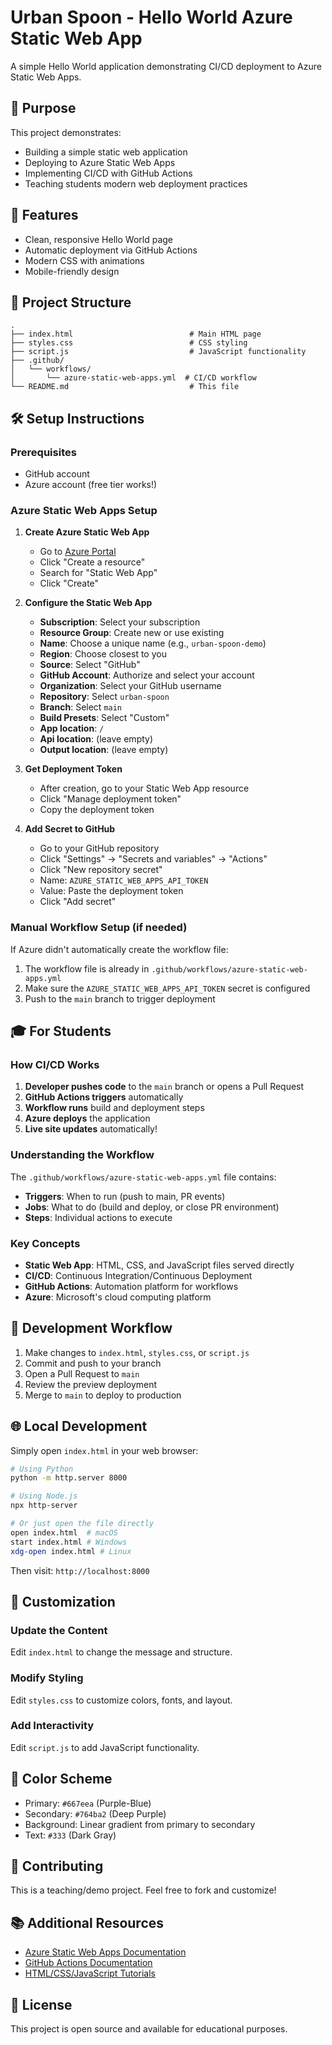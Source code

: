# Urban Spoon - Hello World Azure Static Web App

A simple Hello World application demonstrating CI/CD deployment to Azure Static Web Apps.

## 🎯 Purpose

This project demonstrates:
- Building a simple static web application
- Deploying to Azure Static Web Apps
- Implementing CI/CD with GitHub Actions
- Teaching students modern web deployment practices

## 🚀 Features

- Clean, responsive Hello World page
- Automatic deployment via GitHub Actions
- Modern CSS with animations
- Mobile-friendly design

## 📁 Project Structure

```
.
├── index.html                          # Main HTML page
├── styles.css                          # CSS styling
├── script.js                           # JavaScript functionality
├── .github/
│   └── workflows/
│       └── azure-static-web-apps.yml  # CI/CD workflow
└── README.md                           # This file
```

## 🛠️ Setup Instructions

### Prerequisites
- GitHub account
- Azure account (free tier works!)

### Azure Static Web Apps Setup

1. **Create Azure Static Web App**
   - Go to [Azure Portal](https://portal.azure.com)
   - Click "Create a resource"
   - Search for "Static Web App"
   - Click "Create"

2. **Configure the Static Web App**
   - **Subscription**: Select your subscription
   - **Resource Group**: Create new or use existing
   - **Name**: Choose a unique name (e.g., `urban-spoon-demo`)
   - **Region**: Choose closest to you
   - **Source**: Select "GitHub"
   - **GitHub Account**: Authorize and select your account
   - **Organization**: Select your GitHub username
   - **Repository**: Select `urban-spoon`
   - **Branch**: Select `main`
   - **Build Presets**: Select "Custom"
   - **App location**: `/`
   - **Api location**: (leave empty)
   - **Output location**: (leave empty)

3. **Get Deployment Token**
   - After creation, go to your Static Web App resource
   - Click "Manage deployment token"
   - Copy the deployment token

4. **Add Secret to GitHub**
   - Go to your GitHub repository
   - Click "Settings" → "Secrets and variables" → "Actions"
   - Click "New repository secret"
   - Name: `AZURE_STATIC_WEB_APPS_API_TOKEN`
   - Value: Paste the deployment token
   - Click "Add secret"

### Manual Workflow Setup (if needed)

If Azure didn't automatically create the workflow file:
1. The workflow file is already in `.github/workflows/azure-static-web-apps.yml`
2. Make sure the `AZURE_STATIC_WEB_APPS_API_TOKEN` secret is configured
3. Push to the `main` branch to trigger deployment

## 🎓 For Students

### How CI/CD Works

1. **Developer pushes code** to the `main` branch or opens a Pull Request
2. **GitHub Actions triggers** automatically
3. **Workflow runs** build and deployment steps
4. **Azure deploys** the application
5. **Live site updates** automatically!

### Understanding the Workflow

The `.github/workflows/azure-static-web-apps.yml` file contains:
- **Triggers**: When to run (push to main, PR events)
- **Jobs**: What to do (build and deploy, or close PR environment)
- **Steps**: Individual actions to execute

### Key Concepts

- **Static Web App**: HTML, CSS, and JavaScript files served directly
- **CI/CD**: Continuous Integration/Continuous Deployment
- **GitHub Actions**: Automation platform for workflows
- **Azure**: Microsoft's cloud computing platform

## 🔄 Development Workflow

1. Make changes to `index.html`, `styles.css`, or `script.js`
2. Commit and push to your branch
3. Open a Pull Request to `main`
4. Review the preview deployment
5. Merge to `main` to deploy to production

## 🌐 Local Development

Simply open `index.html` in your web browser:

```bash
# Using Python
python -m http.server 8000

# Using Node.js
npx http-server

# Or just open the file directly
open index.html  # macOS
start index.html # Windows
xdg-open index.html # Linux
```

Then visit: `http://localhost:8000`

## 📝 Customization

### Update the Content
Edit `index.html` to change the message and structure.

### Modify Styling
Edit `styles.css` to customize colors, fonts, and layout.

### Add Interactivity
Edit `script.js` to add JavaScript functionality.

## 🎨 Color Scheme

- Primary: `#667eea` (Purple-Blue)
- Secondary: `#764ba2` (Deep Purple)
- Background: Linear gradient from primary to secondary
- Text: `#333` (Dark Gray)

## 🤝 Contributing

This is a teaching/demo project. Feel free to fork and customize!

## 📚 Additional Resources

- [Azure Static Web Apps Documentation](https://docs.microsoft.com/azure/static-web-apps/)
- [GitHub Actions Documentation](https://docs.github.com/actions)
- [HTML/CSS/JavaScript Tutorials](https://developer.mozilla.org/)

## 📄 License

This project is open source and available for educational purposes.